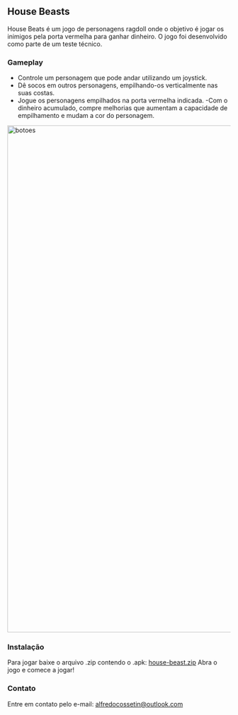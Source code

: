 ## House Beasts

House Beats é um jogo de personagens ragdoll onde o objetivo é jogar os inimigos pela porta vermelha para ganhar dinheiro. O jogo foi desenvolvido como parte de um teste técnico.

### Gameplay
- Controle um personagem que pode andar utilizando um joystick.
- Dê socos em outros personagens, empilhando-os verticalmente nas suas costas.
- Jogue os personagens empilhados na porta vermelha indicada.
-Com o dinheiro acumulado, compre melhorias que aumentam a capacidade de empilhamento e mudam a cor do personagem.

<img width="1141" alt="botoes" src="https://github.com/user-attachments/assets/5ba4c6b8-220a-4ae1-93ba-a46367abad41">



### Instalação
Para jogar baixe o arquivo .zip contendo o .apk:
[house-beast.zip](https://github.com/user-attachments/files/16242430/house-beast.zip)
Abra o jogo e comece a jogar!

### Contato
Entre em contato pelo e-mail: alfredocossetin@outlook.com

